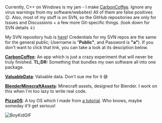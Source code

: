 Currently, C++ on Windows is my jam - I make [CarbonCoffee](https://github.com/HackerDaGreat57/CarbonCoffee). Ignore any virus warnings from my software/websites! All of them are false positives 😉. Also, most of my stuff is on SVN, so the GitHub repositories are only for Issues and Discussions + a few more Git-specific things. (look down for SVN details ↓)

My SVN repository hub is [here](https://e13c-2601-647-6300-6380-e825-ba3a-4ef-b41f.ngrok.io)! Credentials for my SVN repos are the same for the general public; Username is "**Public"**, and Password is **"a"**). If you don't want to click that link, you can take a look at its desciption below.  

**[CarbonCoffee](https://e13c-2601-647-6300-6380-e825-ba3a-4ef-b41f.ngrok.io/svn/CarbonCoffee/)**: An app which is just a crazy experiment that will never be truly finished. **TL;DR:** Something that bundles my own software all into one package.  

**[ValuableData](https://e13c-2601-647-6300-6380-e825-ba3a-4ef-b41f.ngrok.io/svn/ValuableData/)**: Valuable data. Don't sue me for it 😅

**[BlenderMinecraftAssets](https://e13c-2601-647-6300-6380-e825-ba3a-4ef-b41f.ngrok.io/svn/BlenderMinecraftAssets/)**: Minecraft assets, designed for Blender. I work on this when I'm too lazy to write real code.

**[PizzaOS](https://e13c-2601-647-6300-6380-e825-ba3a-4ef-b41f.ngrok.io/svn/PizzaOS/)**: A toy OS which I made from [a tutorial](https://github.com/gmarino2048/64bit-os-tutorial). Who knows, maybe someday it'll get serious!

![BoyKidGIF](https://user-images.githubusercontent.com/70416002/147379155-91a56678-5b4b-43ce-9214-bb75e65b1f58.gif)
